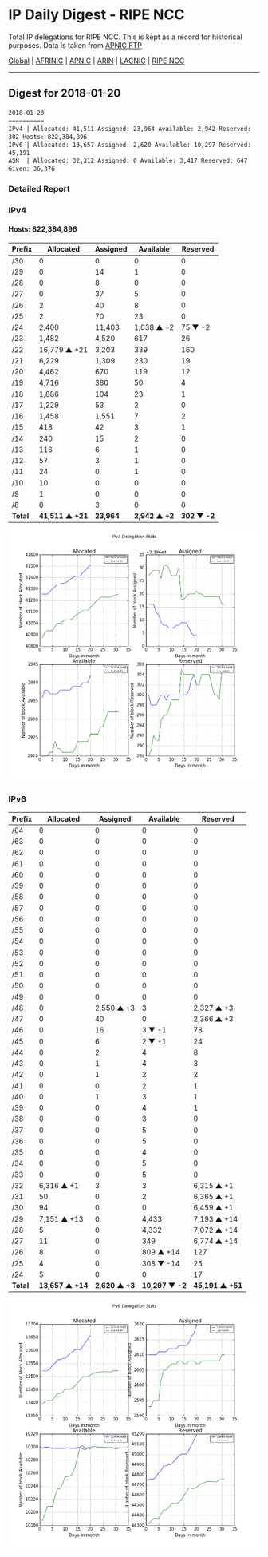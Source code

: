 # IP Daily Digest - RIPE NCC

Total IP delegations for RIPE NCC. This is kept as a record for historical purposes. Data is taken from [APNIC FTP](https://ftp.apnic.net/)

[Global](https://github.com/csmets/IP-Daily-Digest) | [AFRINIC](https://github.com/csmets/IP-Daily-Digest/tree/master/archives/AFRINIC) | [APNIC](https://github.com/csmets/IP-Daily-Digest/tree/master/archives/APNIC) | [ARIN](https://github.com/csmets/IP-Daily-Digest/tree/master/archives/ARIN) | [LACNIC](https://github.com/csmets/IP-Daily-Digest/tree/master/archives/LACNIC) | [RIPE NCC](https://github.com/csmets/IP-Daily-Digest/tree/master/archives/RIPE_NCC)

---

## Digest for 2018-01-20
```
2018-01-20
==========
IPv4 | Allocated: 41,511 Assigned: 23,964 Available: 2,942 Reserved: 302 Hosts: 822,384,896
IPv6 | Allocated: 13,657 Assigned: 2,620 Available: 10,297 Reserved: 45,191
ASN  | Allocated: 32,312 Assigned: 0 Available: 3,417 Reserved: 647 Given: 36,376
```

### Detailed Report

### IPv4

#### Hosts: **822,384,896**

| Prefix | Allocated | Assigned | Available | Reserved |
| ----- | ----- | ----- | ----- | ----- |
| /30 | 0 | 0 | 0 | 0 |
| /29 | 0 | 14 | 1 | 0 |
| /28 | 0 | 8 | 0 | 0 |
| /27 | 0 | 37 | 5 | 0 |
| /26 | 2 | 40 | 8 | 0 |
| /25 | 2 | 70 | 23 | 0 |
| /24 | 2,400 | 11,403 | 1,038 ▲ +2 | 75 ▼ -2 |
| /23 | 1,482 | 4,520 | 617 | 26 |
| /22 | 16,779 ▲ +21 | 3,203 | 339 | 160 |
| /21 | 6,229 | 1,309 | 230 | 19 |
| /20 | 4,462 | 670 | 119 | 12 |
| /19 | 4,716 | 380 | 50 | 4 |
| /18 | 1,886 | 104 | 23 | 1 |
| /17 | 1,229 | 53 | 2 | 0 |
| /16 | 1,458 | 1,551 | 7 | 2 |
| /15 | 418 | 42 | 3 | 1 |
| /14 | 240 | 15 | 2 | 0 |
| /13 | 116 | 6 | 1 | 0 |
| /12 | 57 | 3 | 1 | 0 |
| /11 | 24 | 0 | 1 | 0 |
| /10 | 10 | 0 | 0 | 0 |
| /9 | 1 | 0 | 0 | 0 |
| /8 | 0 | 3 | 0 | 0 |
| **Total** | **41,511 ▲ +21** | **23,964** | **2,942 ▲ +2** | **302 ▼ -2** |

![ipv4-stats](ipv4-figure.png)

### IPv6

| Prefix | Allocated | Assigned | Available | Reserved |
| ----- | ----- | ----- | ----- | ----- |
| /64 | 0 | 0 | 0 | 0 |
| /63 | 0 | 0 | 0 | 0 |
| /62 | 0 | 0 | 0 | 0 |
| /61 | 0 | 0 | 0 | 0 |
| /60 | 0 | 0 | 0 | 0 |
| /59 | 0 | 0 | 0 | 0 |
| /58 | 0 | 0 | 0 | 0 |
| /57 | 0 | 0 | 0 | 0 |
| /56 | 0 | 0 | 0 | 0 |
| /55 | 0 | 0 | 0 | 0 |
| /54 | 0 | 0 | 0 | 0 |
| /53 | 0 | 0 | 0 | 0 |
| /52 | 0 | 0 | 0 | 0 |
| /51 | 0 | 0 | 0 | 0 |
| /50 | 0 | 0 | 0 | 0 |
| /49 | 0 | 0 | 0 | 0 |
| /48 | 0 | 2,550 ▲ +3 | 3 | 2,327 ▲ +3 |
| /47 | 0 | 40 | 0 | 2,366 ▲ +3 |
| /46 | 0 | 16 | 3 ▼ -1 | 78 |
| /45 | 0 | 6 | 2 ▼ -1 | 24 |
| /44 | 0 | 2 | 4 | 8 |
| /43 | 0 | 1 | 4 | 3 |
| /42 | 0 | 1 | 2 | 2 |
| /41 | 0 | 0 | 2 | 1 |
| /40 | 0 | 1 | 3 | 1 |
| /39 | 0 | 0 | 4 | 1 |
| /38 | 0 | 0 | 3 | 0 |
| /37 | 0 | 0 | 5 | 0 |
| /36 | 0 | 0 | 5 | 0 |
| /35 | 0 | 0 | 4 | 0 |
| /34 | 0 | 0 | 5 | 0 |
| /33 | 0 | 0 | 5 | 0 |
| /32 | 6,316 ▲ +1 | 3 | 3 | 6,315 ▲ +1 |
| /31 | 50 | 0 | 2 | 6,365 ▲ +1 |
| /30 | 94 | 0 | 0 | 6,459 ▲ +1 |
| /29 | 7,151 ▲ +13 | 0 | 4,433 | 7,193 ▲ +14 |
| /28 | 5 | 0 | 4,332 | 7,072 ▲ +14 |
| /27 | 11 | 0 | 349 | 6,774 ▲ +14 |
| /26 | 8 | 0 | 809 ▲ +14 | 127 |
| /25 | 4 | 0 | 308 ▼ -14 | 25 |
| /24 | 5 | 0 | 0 | 17 |
| **Total** | **13,657 ▲ +14** | **2,620 ▲ +3** | **10,297 ▼ -2** | **45,191 ▲ +51** |

![ipv6-stats](ipv6-figure.png)